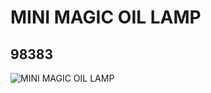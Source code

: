 # MINI MAGIC OIL LAMP
## 98383
![MINI MAGIC OIL LAMP](https://lc-www-live-s.legocdn.com/media/bricks/5/2/6081658.jpg)